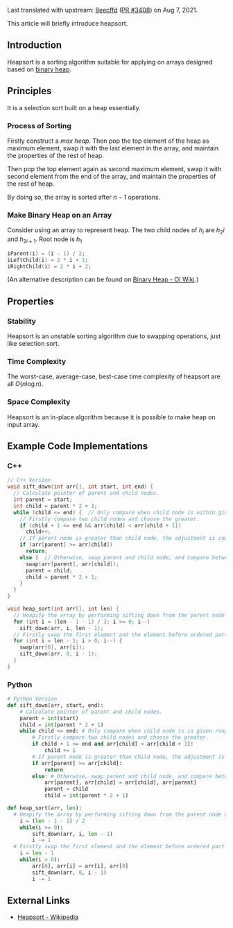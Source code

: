 Last translated with upstream: [8eecffd](https://github.com/OI-wiki/OI-wiki/commit/8eecffd73630b0637ebf06fb0817c56dcf8d4858) ([PR #3408](https://github.com/OI-wiki/OI-wiki/pull/3408)) on Aug 7, 2021.

This article will briefly introduce heapsort.

## Introduction

Heapsort is a sorting algorithm suitable for applying on arrays designed based on [binary heap](../ds/binary-heap.md).

## Principles

It is a selection sort built on a heap essentially.

### Process of Sorting

Firstly construct a *max heap*. Then pop the top element of the heap as maximum element, swap it with the last element in the array, and maintain the properties of the rest of heap.

Then pop the top element again as second maximum element, swap it with second element from the end of the array, and maintain the properties of the rest of heap.

By doing so, the array is sorted after $n-1$ operations.

### Make Binary Heap on an Array

Consider using an array to represent heap. The two child nodes of $h_i$ are $h_2i$ and $h_{2i+1}$. Root node is $h_1$

```cpp
iParent(i) = (i - 1) / 2;
iLeftChild(i) = 2 * i + 1;
iRightChild(i) = 2 * i + 2;
```
(An alternative description can be found on [Binary Heap - OI Wiki](../ds/binary-heap.md#Implementation).)

## Properties

### Stability

Heapsort is an unstable sorting algorithm due to swapping operations, just like selection sort.

### Time Complexity

The worst-case, average-case, best-case time complexity of heapsort are all $O(n\log n)$.

### Space Complexity

Heapsort is an in-place algorithm because it is possible to make heap on input array.

## Example Code Implementations

### C++

```cpp
// C++ Version
void sift_down(int arr[], int start, int end) {
  // Calculate pointer of parent and child nodes.
  int parent = start;
  int child = parent * 2 + 1;
  while (child <= end) {  // Only compare when child node is within given interval of subscript.
    // Firstly compare two child nodes and choose the greater.
    if (child + 1 <= end && arr[child] < arr[child + 1])  
      child++;
    // If parent node is greater than child node, the adjustment is complete and ready to return.
    if (arr[parent] >= arr[child])  
      return;
    else {  // Otherwise, swap parent and child node, and compare between child and child's child node.
      swap(arr[parent], arr[child]);
      parent = child;
      child = parent * 2 + 1;
    }
  }
}

void heap_sort(int arr[], int len) {
  // Heapify the array by performing sifting down from the parent node of the last node.
  for (int i = (len - 1 - 1) / 2; i >= 0; i--) 
    sift_down(arr, i, len - 1);
  // Firstly swap the first element and the element before ordered part of elements, then re-adjust remaining heap, until the array is sorted.
  for (int i = len - 1; i > 0; i--) {
    swap(arr[0], arr[i]);
    sift_down(arr, 0, i - 1);
  }
}
```

### Python

```python
# Python Version
def sift_down(arr, start, end):
    # Calculate pointer of parent and child nodes.
    parent = int(start)
    child = int(parent * 2 + 1)
    while child <= end: # Only compare when child node is in given range.
        # Firstly compare two child nodes and choose the greater.
        if child + 1 <= end and arr[child] < arr[child + 1]:
            child += 1 
        # If parent node is greater than child node, the adjustment is complete and ready to return.
        if arr[parent] >= arr[child]:
            return 
        else: # Otherwise, swap parent and child node, and compare between child and child's child node.
            arr[parent], arr[child] = arr[child], arr[parent]
            parent = child
            child = int(parent * 2 + 1)

def heap_sort(arr, len):
  # Heapify the array by performing sifting down from the parent node of the last node.
    i = (len - 1 - 1) / 2
    while(i >= 0):
        sift_down(arr, i, len - 1)
        i -= 1
  # Firstly swap the first element and the element before ordered part of elements, then re-adjust remaining heap, until the array is sorted.
    i = len - 1
    while(i > 0):
        arr[0], arr[i] = arr[i], arr[0]
        sift_down(arr, 0, i - 1)
        i -= 1
```

## External Links

- [Heapsort - Wikipedia](https://en.wikipedia.org/wiki/Heapsort)

